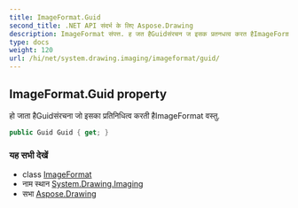 ```yaml
---
title: ImageFormat.Guid
second_title: .NET API संदर्भ के लिए Aspose.Drawing
description: ImageFormat संपत्त. ह जत हैGuidसंरचन ज इसक प्रतनधत्व करत हैImageFormat वस्तु.
type: docs
weight: 120
url: /hi/net/system.drawing.imaging/imageformat/guid/
---
```

## ImageFormat.Guid property

हो जाता हैGuidसंरचना जो इसका प्रतिनिधित्व करती हैImageFormat वस्तु.

```csharp
public Guid Guid { get; }
```

### यह सभी देखें

* class [ImageFormat](../)
* नाम स्थान [System.Drawing.Imaging](../../imageformat/)
* सभा [Aspose.Drawing](../../../)


